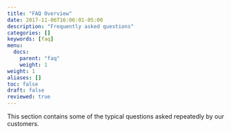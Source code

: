 ```yaml
---
title: "FAQ Overview"
date: 2017-11-06T16:06:01-05:00
description: "Frequently asked questions"
categories: []
keywords: [faq]
menu:
  docs:
    parent: "faq"
    weight: 1
weight: 1
aliases: []
toc: false
draft: false
reviewed: true
---
```


This section contains some of the typical questions asked repeatedly by our customers.

